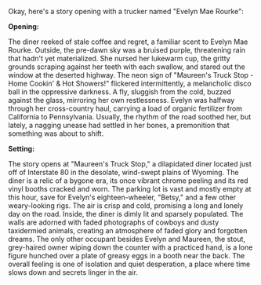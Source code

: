 Okay, here's a story opening with a trucker named "Evelyn Mae Rourke":

**Opening:**

The diner reeked of stale coffee and regret, a familiar scent to Evelyn Mae Rourke. Outside, the pre-dawn sky was a bruised purple, threatening rain that hadn't yet materialized. She nursed her lukewarm cup, the gritty grounds scraping against her teeth with each swallow, and stared out the window at the deserted highway. The neon sign of "Maureen's Truck Stop - Home Cookin' & Hot Showers!" flickered intermittently, a melancholic disco ball in the oppressive darkness. A fly, sluggish from the cold, buzzed against the glass, mirroring her own restlessness. Evelyn was halfway through her cross-country haul, carrying a load of organic fertilizer from California to Pennsylvania. Usually, the rhythm of the road soothed her, but lately, a nagging unease had settled in her bones, a premonition that something was about to shift.

**Setting:**

The story opens at "Maureen's Truck Stop," a dilapidated diner located just off of Interstate 80 in the desolate, wind-swept plains of Wyoming. The diner is a relic of a bygone era, its once vibrant chrome peeling and its red vinyl booths cracked and worn. The parking lot is vast and mostly empty at this hour, save for Evelyn's eighteen-wheeler, "Betsy," and a few other weary-looking rigs. The air is crisp and cold, promising a long and lonely day on the road. Inside, the diner is dimly lit and sparsely populated. The walls are adorned with faded photographs of cowboys and dusty taxidermied animals, creating an atmosphere of faded glory and forgotten dreams. The only other occupant besides Evelyn and Maureen, the stout, grey-haired owner wiping down the counter with a practiced hand, is a lone figure hunched over a plate of greasy eggs in a booth near the back. The overall feeling is one of isolation and quiet desperation, a place where time slows down and secrets linger in the air.
